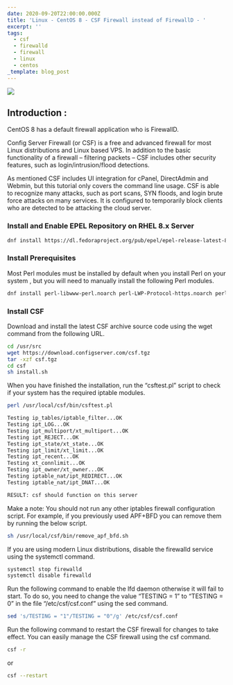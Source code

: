 ```yaml
---
date: 2020-09-20T22:00:00.000Z
title: 'Linux - CentOS 8 - CSF Firewall instead of FirewallD - '
excerpt: ''
tags:
  - csf
  - firewalld
  - firewall
  - linux
  - centos
_template: blog_post
---
```







![](/images/csf_firewall.png)

## Introduction :

CentOS 8 has a default firewall application who is FirewallD.

Config Server Firewall (or CSF) is a free and advanced firewall for most Linux distributions and Linux based VPS. In addition to the basic functionality of a firewall – filtering packets – CSF includes other security features, such as login/intrusion/flood detections.

As mentioned CSF includes UI integration for cPanel, DirectAdmin and Webmin, but this tutorial only covers the command line usage. CSF is able to recognize many attacks, such as port scans, SYN floods, and login brute force attacks on many services. It is configured to temporarily block clients who are detected to be attacking the cloud server.

### Install and Enable EPEL Repository on RHEL 8.x Server

```zsh
dnf install https://dl.fedoraproject.org/pub/epel/epel-release-latest-8.noarch.rpm -y
```

### Install Prerequisites

Most Perl modules must be installed by default when you install Perl on your system , but you will need to manually install the following Perl modules.

```zsh
dnf install perl-libwww-perl.noarch perl-LWP-Protocol-https.noarch perl-GDGraph wget tar perl-Math-BigInt
```

### Install CSF

Download and install the latest CSF archive source code using the wget command from the following URL.

```zsh
cd /usr/src
wget https://download.configserver.com/csf.tgz
tar -xzf csf.tgz
cd csf
sh install.sh
```

When you have finished the installation, run the “csftest.pl” script to check if your system has the required iptable modules.

```zsh
perl /usr/local/csf/bin/csftest.pl
```

```zsh
Testing ip_tables/iptable_filter...OK
Testing ipt_LOG...OK
Testing ipt_multiport/xt_multiport...OK
Testing ipt_REJECT...OK
Testing ipt_state/xt_state...OK
Testing ipt_limit/xt_limit...OK
Testing ipt_recent...OK
Testing xt_connlimit...OK
Testing ipt_owner/xt_owner...OK
Testing iptable_nat/ipt_REDIRECT...OK
Testing iptable_nat/ipt_DNAT...OK

RESULT: csf should function on this server
```

Make a note: You should not run any other iptables firewall configuration script. For example, if you previously used APF+BFD you can remove them by running the below script.

```zsh
sh /usr/local/csf/bin/remove_apf_bfd.sh
```

If you are using modern Linux distributions, disable the firewalld service using the systemctl command.

```zsh
systemctl stop firewalld
systemctl disable firewalld
```

Run the following command to enable the lfd daemon otherwise it will fail to start. To do so, you need to change the value “TESTING = 1” to “TESTING = 0” in the file “/etc/csf/csf.conf” using the sed command.

```zsh
sed 's/TESTING = "1"/TESTING = "0"/g' /etc/csf/csf.conf
```

Run the following command to restart the CSF firewall for changes to take effect. You can easily manage the CSF firewall using the csf command.

```zsh
csf -r
```

or

```zsh
csf --restart
```

